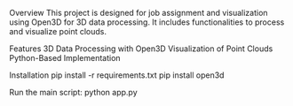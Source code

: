  Overview
  This project is designed for job assignment and visualization using Open3D for 3D data processing. It includes functionalities to process and visualize point clouds.

 Features
  3D Data Processing with Open3D
  Visualization of Point Clouds
  Python-Based Implementation

 Installation
 pip install -r requirements.txt
 pip install open3d

 Run the main script:
 python app.py
